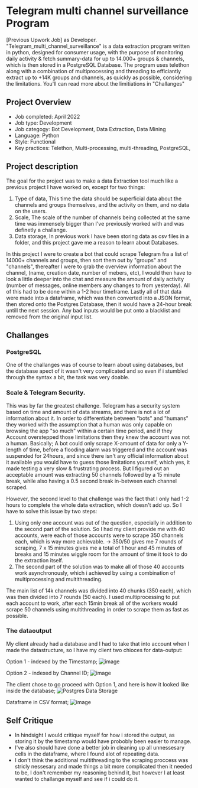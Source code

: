 # Telegram multi channel surveillance Program

[Previous Upwork Job] as Developer.
"Telegram_multi_channel_surveillance" is a data extraction program written in python, designed for consumer usage, with the purpose of monitoring daily activity &amp; fetch summary-data for up to 14.000+ groups &amp; channels, which is then stored in a PostgreSQL Database. 
The program uses telethon along with a combination of multiprocessing and threading to efficiantly extract up to +14K groups and channels, as quickly as possible, considering the limitations. You'll can read more about the limitiations in "Challanges"



## Project Overview
- Job completed:  April 2022
- Job type:				Development 
- Job categogy:		Bot Development, Data Extraction, Data Mining 
- Language:				Python
- Style:          Functional
- Key practices:  Telethon, Multi-processing, multi-threading, PostgreSQL, 


## Project description
The goal for the project was to make a data Extraction tool much like a previous project I have worked on, except for two things: 
1. Type of data, This time the data should be superficial data about the channels and groups themselves, and the activity on them, and no data on the users. 
2. Scale, The scale of the number of channels being collected at the same time was immensely bigger than I've previously worked with and was definetly a challange.
3. Data storage, In previous work I have been storing data as csv files in a folder, and this project gave me a reason to learn about Databases. 

In this project I were to create a bot that could scrape Telegram fra a list of 14000+ channels and groups, then sort them out by "groups" and "channels", thereafter I were to grab the overview information about the channel, (name, creation date, number of mebers, etc), I would then have to look a little deeper into the chat and measure the amount of daily activity (number of messages, online members any changes to from yesterday). All of this had to be done within a 1-2 hour timeframe. 
Lastly all of that data were made into a dataframe, which was then converted into a JSON format, then stored onto the Postgres Database, then it would have a 24-hour break untill the next session.
Any bad inputs would be put onto a blacklist and removed from the original input list. 


## Challanges 
### PostgreSQL
One of the challanges was of course to learn about using databases, but the database apect of it wasn't very complicated and so even if i stumbled through the syntax a bit, the task was very doable. 

### Scale & Telegram Security. 
This was by far the greatest challenge. 
Telegram has a security system based on time and amount of data streams, and there is not a lot of information about it.
In order to differentiate between "bots" and "humans" they worked with the assumption that a human was only capable on browsing the app "so much" within a certain time period, and if they Account overstepped those limitations then they knew the account was not a human.
Basically; A bot could only scrape X-amount of data for only a Y-length of time, before a flooding alarm was triggered and the account was suspended for 24hours, and since there isn't any official information about it available you would have to guess those limitations yourself, which yes, it made testing a very slow & frustrating process. But I figured out an acceptable amount was extracting 50 channels followed by a 15 minute break, while also having a 0.5 second break in-between each channel scraped.

However, the second level to that challenge was the fact that I only had 1-2 hours to complete the whole data extraction, which doesn't add up.
So I have to solve this issue by two steps: 
1. Using only one account was out of the question, especially in addition to the second part of the solution. So I had my client provide me with 40 accounts, were each of those accounts were to scrape 350 channels each, which is way more achievable. -> 350/50 gives me 7 rounds of scraping, 7 x 15 minutes gives me a total of 1 hour and 45 minutes of breaks and 15 minutes wiggle room for the amount of time it took to do the extraction itself.
2. The second part of the solution was to make all of those 40 accounts work asynchronously, which i achieved by using a combination of multiprocessing and multithreading. 

The main list of 14k channels was divided into 40 chunks (350 each), which was then divided into 7 rounds (50 each).
I used multiprocessing to put each account to work, after each 15min break all of the workers would scrape 50 channels using multithreading in order to scrape them as fast as possible.



### The dataoutput 
My client already had a database and I had to take that into account when I made the datastructure, so I have my client two chioces for data-output:

Option 1 - indexed by the Timestamp;
![image](https://user-images.githubusercontent.com/97392841/174439913-7c98595d-2e11-478c-96cc-d049b0118347.png)

Option 2 - indexed by Channel ID;
![image](https://user-images.githubusercontent.com/97392841/174439923-25b6a875-08da-45cc-8a77-6968fa412ebd.png)

The client chose to go proceed with Option 1, and here is how it looked like inside the database;
![Postgres Data Storage](https://user-images.githubusercontent.com/97392841/174440010-5feec8d1-ea08-469c-a38a-ca89ab9a2e56.JPG)

Dataframe in CSV format;
![image](https://user-images.githubusercontent.com/97392841/178231294-025e5431-9483-498e-927f-c3674117dd0a.png)

## Self Critique
- In hindsight I would critique myself for how i stored the output, as storing it by the timestamp would have probobly been easier to manage.
- I've also should have done a better job in cleaning up all unnessesary cells in the dataframe, where I found alot of repeating data. 
- I don't think the additional multithreading to the scraping proccess was stricly nessesary and made things a bit more complicated then it needed to be, I don't remember my reasoning behind it, but however I at least wanted to challange myself and see if i could do it. 
